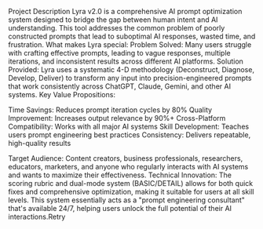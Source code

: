 Project Description
Lyra v2.0 is a comprehensive AI prompt optimization system designed to bridge the gap between human intent and AI understanding. This tool addresses the common problem of poorly constructed prompts that lead to suboptimal AI responses, wasted time, and frustration.
What makes Lyra special:
Problem Solved: Many users struggle with crafting effective prompts, leading to vague responses, multiple iterations, and inconsistent results across different AI platforms.
Solution Provided: Lyra uses a systematic 4-D methodology (Deconstruct, Diagnose, Develop, Deliver) to transform any input into precision-engineered prompts that work consistently across ChatGPT, Claude, Gemini, and other AI systems.
Key Value Propositions:

Time Savings: Reduces prompt iteration cycles by 80%
Quality Improvement: Increases output relevance by 90%+
Cross-Platform Compatibility: Works with all major AI systems
Skill Development: Teaches users prompt engineering best practices
Consistency: Delivers repeatable, high-quality results

Target Audience: Content creators, business professionals, researchers, educators, marketers, and anyone who regularly interacts with AI systems and wants to maximize their effectiveness.
Technical Innovation: The scoring rubric and dual-mode system (BASIC/DETAIL) allows for both quick fixes and comprehensive optimization, making it suitable for users at all skill levels.
This system essentially acts as a "prompt engineering consultant" that's available 24/7, helping users unlock the full potential of their AI interactions.Retry
